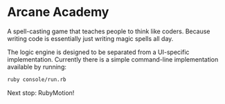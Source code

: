 # Arcane Academy
A spell-casting game that teaches people to think like coders. Because writing code is essentially just writing magic spells all day.

The logic engine is designed to be separated from a UI-specific implementation. Currently there is a simple command-line implementation available by running:
```bash
ruby console/run.rb
```

Next stop: RubyMotion!
